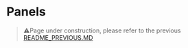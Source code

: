 # Panels

> :warning:Page under construction, please refer to the previous [README_PREVIOUS.MD](../../README_PREVIOUS.MD)

